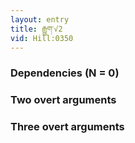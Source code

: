 ```yaml
---
layout: entry
title: རྒྱུག་√2
vid: Hill:0350
---
```

### Dependencies (N = 0)


### Two overt arguments


### Three overt arguments
